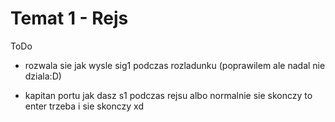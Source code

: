 # Temat 1 - Rejs

ToDo

- rozwala sie jak wysle sig1 podczas rozladunku (poprawilem ale nadal nie dziala:D)


- kapitan portu
  jak dasz s1 podczas rejsu albo normalnie sie skonczy to enter trzeba i sie skonczy xd